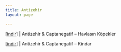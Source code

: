 ```yaml
---
title: Antizehir
layout: page

---
```

<a href="https://cloud.mail.ru/public/53c51b67f048/Antizehir%20%26%20Captanegatif%20-%20Havlasin%20Kopekler" target="_blank">[indir]</a> | Antizehir & Captanegatif &#8211; Havlasın Köpekler

<a href="https://cloud.mail.ru/public/74ece162c2b3/Antizehir%20%26%20Captanegatif%20-%20Kindar" target="_blank">[indir]</a> | Antizehir & Captanegatif &#8211; Kindar